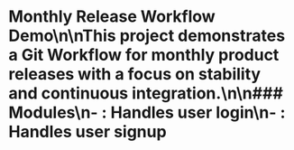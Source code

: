 # Monthly Release Workflow Demo\n\nThis project demonstrates a Git Workflow for monthly product releases with a focus on stability and continuous integration.\n\n### Modules\n- : Handles user login\n- : Handles user signup
